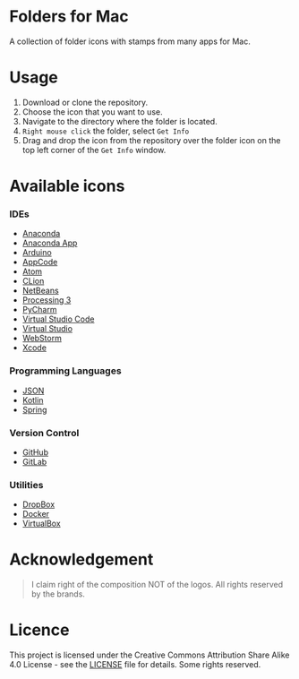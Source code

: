 # Folders for Mac
A collection of folder icons with stamps from many apps for Mac.

# Usage
1. Download or clone the repository.
2. Choose the icon that you want to use.
3. Navigate to the directory where the folder is located.
4. ```Right mouse click``` the folder, select ```Get Info```
5. Drag and drop the icon from the repository over the folder icon on the top left corner of the ```Get Info``` window.

# Available icons

### IDEs

* [Anaconda](https://github.com/georgelivas/Folders-for-Mac/tree/master/Icons/Anaconda)
* [Anaconda App](https://github.com/georgelivas/Folders-for-Mac/tree/master/Icons/AnacondaApp)
* [Arduino](https://github.com/georgelivas/Folders-for-Mac/tree/master/Icons/Arduino)
* [AppCode](https://github.com/georgelivas/Folders-for-Mac/tree/master/Icons/AppCode)
* [Atom](https://github.com/georgelivas/Folders-for-Mac/tree/master/Icons/Atom)
* [CLion](https://github.com/georgelivas/Folders-for-Mac/tree/master/Icons/CLion)
* [NetBeans](https://github.com/georgelivas/Folders-for-Mac/tree/master/Icons/NetBeans)
* [Processing 3](https://github.com/georgelivas/Folders-for-Mac/tree/master/Icons/Processing3)
* [PyCharm](https://github.com/georgelivas/Folders-for-Mac/tree/master/Icons/PyCharm)
* [Virtual Studio Code](https://github.com/georgelivas/Folders-for-Mac/tree/master/Icons/VirtualStudioCode)
* [Virtual Studio](https://github.com/georgelivas/Folders-for-Mac/tree/master/Icons/VirtualStudio)
* [WebStorm](https://github.com/georgelivas/Folders-for-Mac/tree/master/Icons/WebStorm)
* [Xcode](https://github.com/georgelivas/Folders-for-Mac/tree/master/Icons/Xcode)

### Programming Languages
* [JSON](https://github.com/georgelivas/Folders-for-Mac/tree/master/Icons/JSON)
* [Kotlin](https://github.com/georgelivas/Folders-for-Mac/tree/master/Icons/Kotlin)
* [Spring](https://github.com/georgelivas/Folders-for-Mac/tree/master/Icons/Spring)

### Version Control

* [GitHub](https://github.com/georgelivas/Folders-for-Mac/tree/master/Icons/GitHub)
* [GitLab](https://github.com/georgelivas/Folders-for-Mac/tree/master/Icons/GitLab)

### Utilities

* [DropBox](https://github.com/georgelivas/Folders-for-Mac/tree/master/Icons/DropBox)
* [Docker](https://github.com/georgelivas/Folders-for-Mac/tree/master/Icons/Docker)
* [VirtualBox](https://github.com/georgelivas/Folders-for-Mac/tree/master/Icons/VirtualBox)

<!--# Sources
|      App     |  Link  |
| :---------- | ------ |
| Arduino      | ![arduino](./arduinofolder.icns)|
| Anaconda App |  |
| Anaconda     |  |
| AppCode      |  |
| Atom         |  |
| CLion        |  |
| Docker       |  |
| DropBox      |  |
| GitLab       |  |
| GitHub       |  |
| JSON         |  |
| Kotlin       |  |
| NetBeans     |  |
| Processing   |  |
| PyCharm      |  |
| Spring       |  |
| VirtualBox   |  |
| Visual Studio Code|  |
| Visual Studio|  |
| WebStorm     |  |
| Xcode        |  |

-->
# Acknowledgement
> I claim right of the composition NOT of the logos. All rights reserved by the brands.

# Licence
This project is licensed under the Creative Commons Attribution Share Alike 4.0 License - see the [LICENSE](https://github.com/georgelivas/Folders-for-Mac/blob/master/Licence) file for details. Some rights reserved.